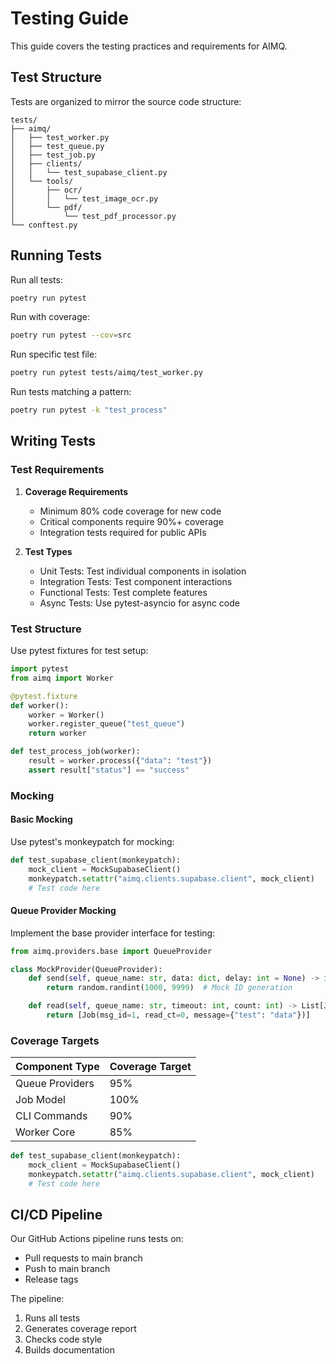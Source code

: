 # Testing Guide

This guide covers the testing practices and requirements for AIMQ.

## Test Structure

Tests are organized to mirror the source code structure:

```
tests/
├── aimq/
│   ├── test_worker.py
│   ├── test_queue.py
│   ├── test_job.py
│   ├── clients/
│   │   └── test_supabase_client.py
│   └── tools/
│       ├── ocr/
│       │   └── test_image_ocr.py
│       └── pdf/
│           └── test_pdf_processor.py
└── conftest.py
```

## Running Tests

Run all tests:
```bash
poetry run pytest
```

Run with coverage:
```bash
poetry run pytest --cov=src
```

Run specific test file:
```bash
poetry run pytest tests/aimq/test_worker.py
```

Run tests matching a pattern:
```bash
poetry run pytest -k "test_process"
```

## Writing Tests

### Test Requirements

1. **Coverage Requirements**
   - Minimum 80% code coverage for new code
   - Critical components require 90%+ coverage
   - Integration tests required for public APIs

2. **Test Types**
   - Unit Tests: Test individual components in isolation
   - Integration Tests: Test component interactions
   - Functional Tests: Test complete features
   - Async Tests: Use pytest-asyncio for async code

### Test Structure

Use pytest fixtures for test setup:

```python
import pytest
from aimq import Worker

@pytest.fixture
def worker():
    worker = Worker()
    worker.register_queue("test_queue")
    return worker

def test_process_job(worker):
    result = worker.process({"data": "test"})
    assert result["status"] == "success"
```

### Mocking

#### Basic Mocking
Use pytest's monkeypatch for mocking:

```python
def test_supabase_client(monkeypatch):
    mock_client = MockSupabaseClient()
    monkeypatch.setattr("aimq.clients.supabase.client", mock_client)
    # Test code here
```

#### Queue Provider Mocking
Implement the base provider interface for testing:

```python
from aimq.providers.base import QueueProvider

class MockProvider(QueueProvider):
    def send(self, queue_name: str, data: dict, delay: int = None) -> int:
        return random.randint(1000, 9999)  # Mock ID generation

    def read(self, queue_name: str, timeout: int, count: int) -> List[Job]:
        return [Job(msg_id=1, read_ct=0, message={"test": "data"})]
```

### Coverage Targets

| Component Type         | Coverage Target |
|------------------------|-----------------|
| Queue Providers        | 95%             |
| Job Model              | 100%            |
| CLI Commands           | 90%             |
| Worker Core            | 85%             |

```python
def test_supabase_client(monkeypatch):
    mock_client = MockSupabaseClient()
    monkeypatch.setattr("aimq.clients.supabase.client", mock_client)
    # Test code here
```

## CI/CD Pipeline

Our GitHub Actions pipeline runs tests on:

- Pull requests to main branch
- Push to main branch
- Release tags

The pipeline:

1. Runs all tests
2. Generates coverage report
3. Checks code style
4. Builds documentation
